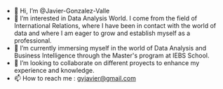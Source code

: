 - 👋 Hi, I’m @Javier-Gonzalez-Valle
- 👀 I’m interested in Data Analysis World. I come from the field of International Relations, where I have been in contact with the world of data and where I am eager to grow and establish myself as a professional. 
- 🌱 I’m currently immersing myself in the world of Data Analysis and Business Intelligence through the Master's program at IEBS School.
- 💞️ I’m looking to collaborate on different proyects to enhance my experience and knowledge. 
- 📫 How to reach me : gvjavier@gmail.com

<!---
Javier-Gonzalez-Valle/Javier-Gonzalez-Valle is a ✨ special ✨ repository because its `README.md` (this file) appears on your GitHub profile.
You can click the Preview link to take a look at your changes.
--->
